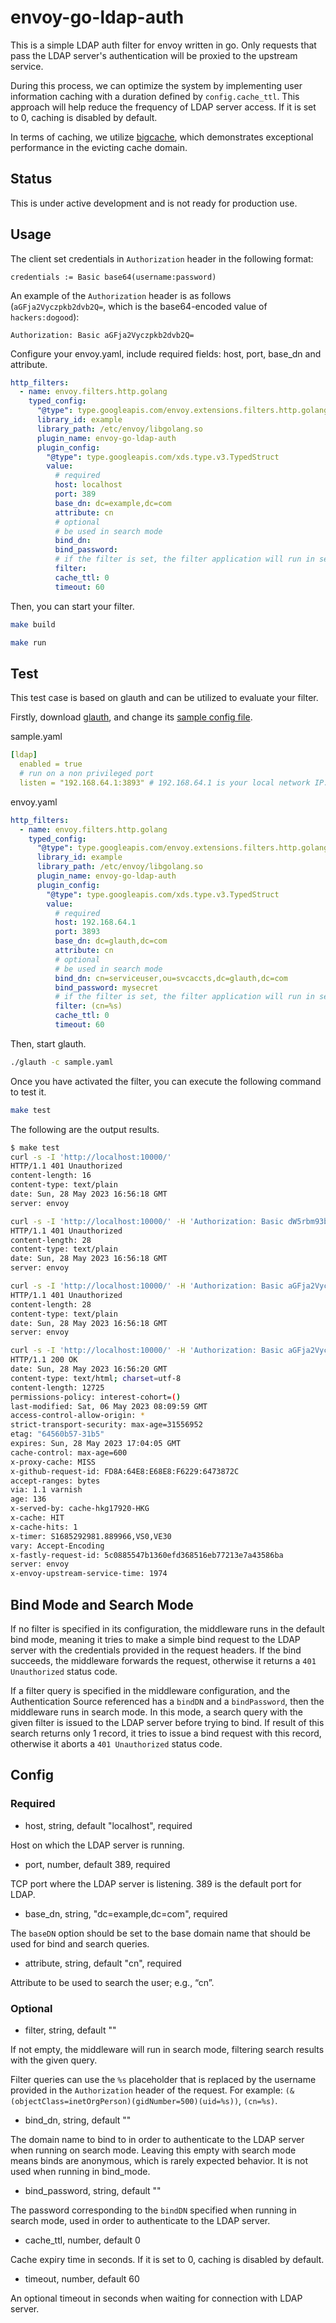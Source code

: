 envoy-go-ldap-auth
==================

This is a simple LDAP auth filter for envoy written in go. Only requests that pass the LDAP server's authentication will be proxied to the upstream service.

During this process, we can optimize the system by implementing user information caching with a duration defined by `config.cache_ttl`. This approach will help reduce the frequency of LDAP server access. If it is set to 0, caching is disabled by default.

In terms of caching, we utilize [bigcache](https://github.com/allegro/bigcache), which demonstrates exceptional performance in the evicting cache domain.

## Status

This is under active development and is not ready for production use.

## Usage

The client set credentials in `Authorization` header in the following format:

```Plaintext
credentials := Basic base64(username:password)
```

An example of the `Authorization` header is as follows (`aGFja2Vyczpkb2dvb2Q=`, which is the base64-encoded value of `hackers:dogood`):

```Plaintext
Authorization: Basic aGFja2Vyczpkb2dvb2Q=
```

Configure your envoy.yaml, include required fields: host, port, base_dn and attribute.

```yaml
http_filters:
  - name: envoy.filters.http.golang
    typed_config:
      "@type": type.googleapis.com/envoy.extensions.filters.http.golang.v3alpha.Config
      library_id: example
      library_path: /etc/envoy/libgolang.so
      plugin_name: envoy-go-ldap-auth
      plugin_config:
        "@type": type.googleapis.com/xds.type.v3.TypedStruct
        value:
          # required
          host: localhost
          port: 389
          base_dn: dc=example,dc=com
          attribute: cn
          # optional
          # be used in search mode
          bind_dn: 
          bind_password: 
          # if the filter is set, the filter application will run in search mode.
          filter: 
          cache_ttl: 0
          timeout: 60
```

Then, you can start your filter.

```bash
make build
```

```bash
make run 
```

## Test

This test case is based on glauth and can be utilized to evaluate your filter.

Firstly, download [glauth](https://github.com/glauth/glauth/releases), and change its [sample config file](https://github.com/glauth/glauth/blob/master/v2/sample-simple.cfg).

sample.yaml

```yaml
[ldap]
  enabled = true
  # run on a non privileged port
  listen = "192.168.64.1:3893" # 192.168.64.1 is your local network IP. Please synchronize it with envoy.yaml.
```

envoy.yaml
```yaml
http_filters:
  - name: envoy.filters.http.golang
    typed_config:
      "@type": type.googleapis.com/envoy.extensions.filters.http.golang.v3alpha.Config
      library_id: example
      library_path: /etc/envoy/libgolang.so
      plugin_name: envoy-go-ldap-auth
      plugin_config:
        "@type": type.googleapis.com/xds.type.v3.TypedStruct
        value:
          # required
          host: 192.168.64.1
          port: 3893
          base_dn: dc=glauth,dc=com
          attribute: cn
          # optional
          # be used in search mode
          bind_dn: cn=serviceuser,ou=svcaccts,dc=glauth,dc=com
          bind_password: mysecret
          # if the filter is set, the filter application will run in search mode.
          filter: (cn=%s)
          cache_ttl: 0
          timeout: 60
```

Then, start glauth.

```bash
./glauth -c sample.yaml
```

Once you have activated the filter, you can execute the following command to test it.

```bash
make test
```

The following are the output results.

```bash
$ make test
curl -s -I 'http://localhost:10000/'
HTTP/1.1 401 Unauthorized
content-length: 16
content-type: text/plain
date: Sun, 28 May 2023 16:56:18 GMT
server: envoy

curl -s -I 'http://localhost:10000/' -H 'Authorization: Basic dW5rbm93bjpkb2dvb2Q=' # generated by `echo -n "unknown:dogood" | base64`
HTTP/1.1 401 Unauthorized
content-length: 28
content-type: text/plain
date: Sun, 28 May 2023 16:56:18 GMT
server: envoy

curl -s -I 'http://localhost:10000/' -H 'Authorization: Basic aGFja2Vyczp1bmtub3du' # generated by `echo -n "hackers:unknown" | base64`
HTTP/1.1 401 Unauthorized
content-length: 28
content-type: text/plain
date: Sun, 28 May 2023 16:56:18 GMT
server: envoy

curl -s -I 'http://localhost:10000/' -H 'Authorization: Basic aGFja2Vyczpkb2dvb2Q=' # generated by `echo -n "hackers:dogood" | base64`
HTTP/1.1 200 OK
date: Sun, 28 May 2023 16:56:20 GMT
content-type: text/html; charset=utf-8
content-length: 12725
permissions-policy: interest-cohort=()
last-modified: Sat, 06 May 2023 08:09:59 GMT
access-control-allow-origin: *
strict-transport-security: max-age=31556952
etag: "64560b57-31b5"
expires: Sun, 28 May 2023 17:04:05 GMT
cache-control: max-age=600
x-proxy-cache: MISS
x-github-request-id: FD8A:64E8:E68E8:F6229:6473872C
accept-ranges: bytes
via: 1.1 varnish
age: 136
x-served-by: cache-hkg17920-HKG
x-cache: HIT
x-cache-hits: 1
x-timer: S1685292981.889966,VS0,VE30
vary: Accept-Encoding
x-fastly-request-id: 5c0885547b1360efd368516eb77213e7a43586ba
server: envoy
x-envoy-upstream-service-time: 1974
```


## Bind Mode and Search Mode

If no filter is specified in its configuration, the middleware runs in the default bind mode, meaning it tries to make a simple bind request to the LDAP server with the credentials provided in the request headers. If the bind succeeds, the middleware forwards the request, otherwise it returns a `401 Unauthorized` status code.

If a filter query is specified in the middleware configuration, and the Authentication Source referenced has a `bindDN` and a `bindPassword`, then the middleware runs in search mode. In this mode, a search query with the given filter is issued to the LDAP server before trying to bind. If result of this search returns only 1 record, it tries to issue a bind request with this record, otherwise it aborts a `401 Unauthorized` status code.

## Config

### Required

- host, string, default "localhost", required

Host on which the LDAP server is running.

- port, number, default 389, required

TCP port where the LDAP server is listening. 389 is the default port for LDAP.

- base_dn, string, "dc=example,dc=com", required

The `baseDN` option should be set to the base domain name that should be used for bind and search queries.

- attribute, string, default "cn", required

Attribute to be used to search the user; e.g., “cn”.

### Optional

- filter, string, default ""

If not empty, the middleware will run in search mode, filtering search results with the given query.

Filter queries can use the `%s` placeholder that is replaced by the username provided in the `Authorization` header of the request. For example: `(&(objectClass=inetOrgPerson)(gidNumber=500)(uid=%s))`, `(cn=%s)`.

- bind_dn, string, default ""

The domain name to bind to in order to authenticate to the LDAP server when running on search mode. Leaving this empty with search mode means binds are anonymous, which is rarely expected behavior. It is not used when running in bind_mode.

- bind_password, string, default ""

The password corresponding to the `bindDN` specified when running in search mode, used in order to authenticate to the LDAP server.

- cache_ttl, number, default 0

Cache expiry time in seconds. If it is set to 0, caching is disabled by default.

- timeout, number, default 60

An optional timeout in seconds when waiting for connection with LDAP server.

